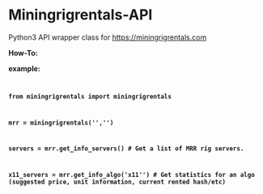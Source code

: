 # Miningrigrentals-API
Python3 API wrapper class for https://miningrigrentals.com

<b>How-To:<b><br>

example:
<code>



from miningrigrentals import miningrigrentals

mrr = miningrigrentals('<API-KEY>','<API-SECRET>')

servers = mrr.get_info_servers() #  Get a list of MRR rig servers.

x11_servers = mrr.get_info_algo('x11'') #  Get statistics for an algo (suggested price, unit information, current rented hash/etc)



</code>
